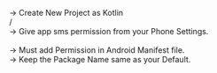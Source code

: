 -> Create New Project as Kotlin<br />/\
-> Give app sms permission from your Phone Settings.<br />\
-> Must add Permission in Android Manifest file.<br />
-> Keep the Package Name same as your Default.
